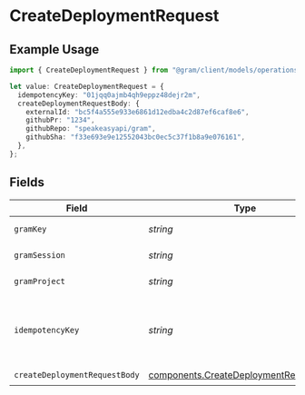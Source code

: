 # CreateDeploymentRequest

## Example Usage

```typescript
import { CreateDeploymentRequest } from "@gram/client/models/operations";

let value: CreateDeploymentRequest = {
  idempotencyKey: "01jqq0ajmb4qh9eppz48dejr2m",
  createDeploymentRequestBody: {
    externalId: "bc5f4a555e933e6861d12edba4c2d87ef6caf8e6",
    githubPr: "1234",
    githubRepo: "speakeasyapi/gram",
    githubSha: "f33e693e9e12552043bc0ec5c37f1b8a9e076161",
  },
};
```

## Fields

| Field                                                                                            | Type                                                                                             | Required                                                                                         | Description                                                                                      | Example                                                                                          |
| ------------------------------------------------------------------------------------------------ | ------------------------------------------------------------------------------------------------ | ------------------------------------------------------------------------------------------------ | ------------------------------------------------------------------------------------------------ | ------------------------------------------------------------------------------------------------ |
| `gramKey`                                                                                        | *string*                                                                                         | :heavy_minus_sign:                                                                               | API Key header                                                                                   |                                                                                                  |
| `gramSession`                                                                                    | *string*                                                                                         | :heavy_minus_sign:                                                                               | Session header                                                                                   |                                                                                                  |
| `gramProject`                                                                                    | *string*                                                                                         | :heavy_minus_sign:                                                                               | project header                                                                                   |                                                                                                  |
| `idempotencyKey`                                                                                 | *string*                                                                                         | :heavy_check_mark:                                                                               | A unique identifier that will mitigate against duplicate deployments.                            | 01jqq0ajmb4qh9eppz48dejr2m                                                                       |
| `createDeploymentRequestBody`                                                                    | [components.CreateDeploymentRequestBody](../../models/components/createdeploymentrequestbody.md) | :heavy_check_mark:                                                                               | N/A                                                                                              |                                                                                                  |
